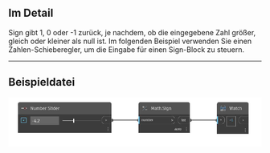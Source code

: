 ## Im Detail
Sign gibt 1, 0 oder -1 zurück, je nachdem, ob die eingegebene Zahl größer, gleich oder kleiner als null ist. Im folgenden Beispiel verwenden Sie einen Zahlen-Schieberegler, um die Eingabe für einen Sign-Block zu steuern.
___
## Beispieldatei

![Sign (number)](./DSCore.Math.Sign(number)_img.jpg)

